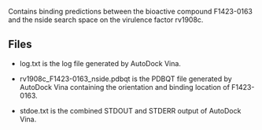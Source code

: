 Contains binding predictions between the bioactive compound F1423-0163 and the nside search space on the virulence factor rv1908c.

## Files

- log.txt is the log file generated by AutoDock Vina.

- rv1908c_F1423-0163_nside.pdbqt is the PDBQT file generated by AutoDock Vina containing the orientation and binding location of F1423-0163.

- stdoe.txt is the combined STDOUT and STDERR output of AutoDock Vina.

